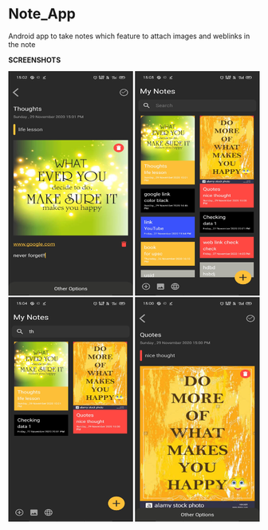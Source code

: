 # Note_App
Android app to take notes which feature to attach images and weblinks in the note

**SCREENSHOTS**

<img src="https://github.com/Saurabh-crypto16/Note_App/blob/main/ss1.jpg" width="250" height="450" />
<img src="https://github.com/Saurabh-crypto16/Note_App/blob/main/ss2.jpg" width="250" height="450" />
<img src="https://github.com/Saurabh-crypto16/Note_App/blob/main/ss3.jpg" width="250" height="450" />
<img src="https://github.com/Saurabh-crypto16/Note_App/blob/main/ss4.jpg" width="250" height="450" />
